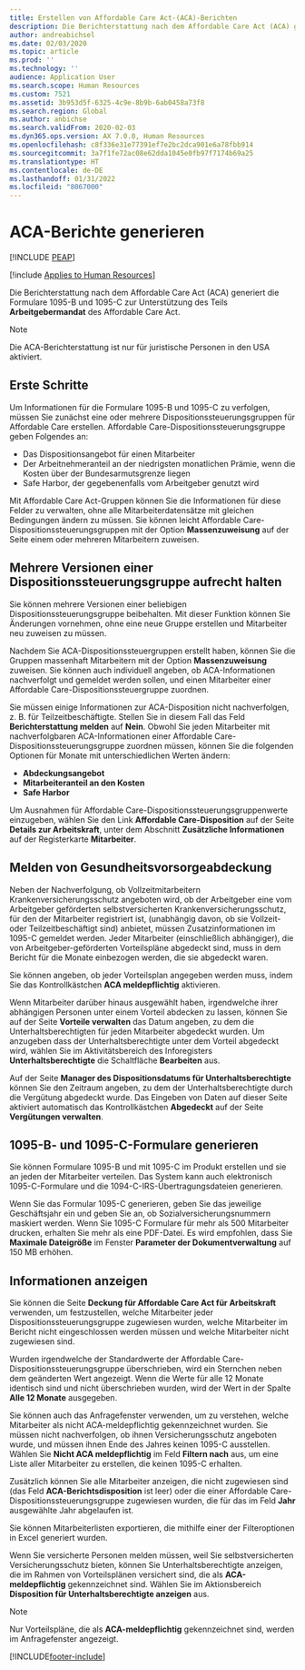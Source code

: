 ```yaml
---
title: Erstellen von Affordable Care Act-(ACA)-Berichten
description: Die Berichterstattung nach dem Affordable Care Act (ACA) generiert die Formulare 1095-B und 1095-C zur Unterstützung des Teils **Arbeitgebermandat** des Affordable Care Act.
author: andreabichsel
ms.date: 02/03/2020
ms.topic: article
ms.prod: ''
ms.technology: ''
audience: Application User
ms.search.scope: Human Resources
ms.custom: 7521
ms.assetid: 3b953d5f-6325-4c9e-8b9b-6ab0458a73f8
ms.search.region: Global
ms.author: anbichse
ms.search.validFrom: 2020-02-03
ms.dyn365.ops.version: AX 7.0.0, Human Resources
ms.openlocfilehash: c8f336e31e77391ef7e2bc2dca901e6a78fbb914
ms.sourcegitcommit: 3a7f1fe72ac08e62dda1045e0fb97f7174b69a25
ms.translationtype: HT
ms.contentlocale: de-DE
ms.lasthandoff: 01/31/2022
ms.locfileid: "8067000"
---
```

# <a name="generate-aca-reports"></a>ACA-Berichte generieren


[!INCLUDE [PEAP](../includes/peap-1.md)]

[!include [Applies to Human Resources](../includes/applies-to-hr.md)]

Die Berichterstattung nach dem Affordable Care Act (ACA) generiert die Formulare 1095-B und 1095-C zur Unterstützung des Teils **Arbeitgebermandat** des Affordable Care Act.

> [!NOTE]
> Die ACA-Berichterstattung ist nur für juristische Personen in den USA aktiviert.

## <a name="getting-started"></a>Erste Schritte

Um Informationen für die Formulare 1095-B und 1095-C zu verfolgen, müssen Sie zunächst eine oder mehrere Dispositionssteuerungsgruppen für Affordable Care erstellen. Affordable Care-Dispositionssteuerungsgruppe geben Folgendes an:

- Das Dispositionsangebot für einen Mitarbeiter
- Der Arbeitnehmeranteil an der niedrigsten monatlichen Prämie, wenn die Kosten über der Bundesarmutsgrenze liegen
- Safe Harbor, der gegebenenfalls vom Arbeitgeber genutzt wird

Mit Affordable Care Act-Gruppen können Sie die Informationen für diese Felder zu verwalten, ohne alle Mitarbeiterdatensätze mit gleichen Bedingungen ändern zu müssen. Sie können leicht Affordable Care-Dispositionssteuerungsgruppen mit der Option **Massenzuweisung** auf der Seite einem oder mehreren Mitarbeitern zuweisen.

## <a name="maintaining-multiple-versions-of-a-coverage-group"></a>Mehrere Versionen einer Dispositionssteuerungsgruppe aufrecht halten

Sie können mehrere Versionen einer beliebigen Dispositionssteuerungsgruppe beibehalten. Mit dieser Funktion können Sie Änderungen vornehmen, ohne eine neue Gruppe erstellen und Mitarbeiter neu zuweisen zu müssen. 

Nachdem Sie ACA-Dispositionssteuergruppen erstellt haben, können Sie die Gruppen massenhaft Mitarbeitern mit der Option **Massenzuweisung** zuweisen. Sie können auch individuell angeben, ob ACA-Informationen nachverfolgt und gemeldet werden sollen, und einen Mitarbeiter einer Affordable Care-Dispositionssteuergruppe zuordnen.

Sie müssen einige Informationen zur ACA-Disposition nicht nachverfolgen, z. B. für Teilzeitbeschäftigte. Stellen Sie in diesem Fall das Feld **Berichterstattung melden** auf **Nein**. Obwohl Sie jeden Mitarbeiter mit nachverfolgbaren ACA-Informationen einer Affordable Care-Dispositionssteuerungsgruppe zuordnen müssen, können Sie die folgenden Optionen für Monate mit unterschiedlichen Werten ändern:

- **Abdeckungsangebot**
- **Mitarbeiteranteil an den Kosten**
- **Safe Harbor**

Um Ausnahmen für Affordable Care-Dispositionssteuerungsgruppenwerte einzugeben, wählen Sie den Link **Affordable Care-Disposition** auf der Seite **Details zur Arbeitskraft**, unter dem Abschnitt **Zusätzliche Informationen** auf der Registerkarte **Mitarbeiter**.

## <a name="reporting-health-care-coverage"></a>Melden von Gesundheitsvorsorgeabdeckung

Neben der Nachverfolgung, ob Vollzeitmitarbeitern Krankenversicherungsschutz angeboten wird, ob der Arbeitgeber eine vom Arbeitgeber geförderten selbstversicherten Krankenversicherungsschutz, für den der Mitarbeiter registriert ist, (unabhängig davon, ob sie Vollzeit- oder Teilzeitbeschäftigt sind) anbietet, müssen Zusatzinformationen im 1095-C gemeldet werden. Jeder Mitarbeiter (einschließlich abhängiger), die von Arbeitgeber-geförderten Vorteilspläne abgedeckt sind, muss in dem Bericht für die Monate einbezogen werden, die sie abgedeckt waren. 

Sie können angeben, ob jeder Vorteilsplan angegeben werden muss, indem Sie das Kontrollkästchen **ACA meldepflichtig** aktivieren.

Wenn Mitarbeiter darüber hinaus ausgewählt haben, irgendwelche ihrer abhängigen Personen unter einem Vorteil abdecken zu lassen, können Sie auf der Seite **Vorteile verwalten** das Datum angeben, zu dem die Unterhaltsberechtigten für jeden Mitarbeiter abgedeckt wurden. Um anzugeben dass der Unterhaltsberechtigte unter dem Vorteil abgedeckt wird, wählen Sie im Aktivitätsbereich des Inforegisters **Unterhaltsberechtigte** die Schaltfläche **Bearbeiten** aus.

Auf der Seite **Manager des Dispositionsdatums für Unterhaltsberechtigte** können Sie den Zeitraum angeben, zu dem der Unterhaltsberechtigte durch die Vergütung abgedeckt wurde. Das Eingeben von Daten auf dieser Seite aktiviert automatisch das Kontrollkästchen **Abgedeckt** auf der Seite **Vergütungen verwalten**.

## <a name="generate-1095-b-and-1095-c-forms"></a>1095-B- und 1095-C-Formulare generieren

Sie können Formulare 1095-B und mit 1095-C im Produkt erstellen und sie an jeden der Mitarbeiter verteilen. Das System kann auch elektronisch 1095-C-Formulare und die 1094-C-IRS-Übertragungsdateien generieren.  

Wenn Sie das Formular 1095-C generieren, geben Sie das jeweilige Geschäftsjahr ein und geben Sie an, ob Sozialversicherungsnummern maskiert werden. Wenn Sie 1095-C Formulare für mehr als 500 Mitarbeiter drucken, erhalten Sie mehr als eine PDF-Datei. Es wird empfohlen, dass Sie **Maximale Dateigröße** im Fenster **Parameter der Dokumentverwaltung** auf 150 MB erhöhen.

## <a name="viewing-information"></a>Informationen anzeigen

Sie können die Seite **Deckung für Affordable Care Act für Arbeitskraft** verwenden, um festzustellen, welche Mitarbeiter jeder Dispositionssteuerungsgruppe zugewiesen wurden, welche Mitarbeiter im Bericht nicht eingeschlossen werden müssen und welche Mitarbeiter nicht zugewiesen sind.

Wurden irgendwelche der Standardwerte der Affordable Care-Dispositionssteuerungsgruppe überschrieben, wird ein Sternchen neben dem geänderten Wert angezeigt. Wenn die Werte für alle 12 Monate identisch sind und nicht überschrieben wurden, wird der Wert in der Spalte **Alle 12 Monate** ausgegeben.

Sie können auch das Anfragefenster verwenden, um zu verstehen, welche Mitarbeiter als nicht ACA-meldepflichtig gekennzeichnet wurden. Sie müssen nicht nachverfolgen, ob ihnen Versicherungsschutz angeboten wurde, und müssen ihnen Ende des Jahres keinen 1095-C ausstellen. Wählen Sie **Nicht ACA meldepflichtig** im Feld **Filtern nach** aus, um eine Liste aller Mitarbeiter zu erstellen, die keinen 1095-C erhalten.

Zusätzlich können Sie alle Mitarbeiter anzeigen, die nicht zugewiesen sind (das Feld **ACA-Berichtsdisposition** ist leer) oder die einer Affordable Care-Dispositionssteuerungsgruppe zugewiesen wurden, die für das im Feld **Jahr** ausgewählte Jahr abgelaufen ist.

Sie können Mitarbeiterlisten exportieren, die mithilfe einer der Filteroptionen in Excel generiert wurden.

Wenn Sie versicherte Personen melden müssen, weil Sie selbstversicherten Versicherungsschutz bieten, können Sie Unterhaltsberechtigte anzeigen, die im Rahmen von Vorteilsplänen versichert sind, die als **ACA-meldepflichtig** gekennzeichnet sind. Wählen Sie im Aktionsbereich **Disposition für Unterhaltsberechtigte anzeigen** aus.

> [!NOTE]
> Nur Vorteilspläne, die als **ACA-meldepflichtig** gekennzeichnet sind, werden im Anfragefenster angezeigt.


[!INCLUDE[footer-include](../includes/footer-banner.md)]
